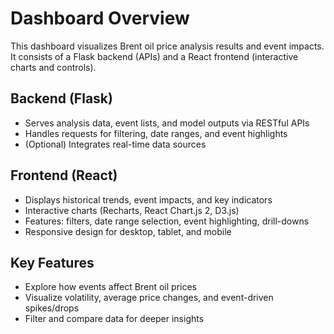 # Dashboard Overview

This dashboard visualizes Brent oil price analysis results and event impacts. It consists of a Flask backend (APIs) and a React frontend (interactive charts and controls).

## Backend (Flask)

- Serves analysis data, event lists, and model outputs via RESTful APIs
- Handles requests for filtering, date ranges, and event highlights
- (Optional) Integrates real-time data sources

## Frontend (React)

- Displays historical trends, event impacts, and key indicators
- Interactive charts (Recharts, React Chart.js 2, D3.js)
- Features: filters, date range selection, event highlighting, drill-downs
- Responsive design for desktop, tablet, and mobile

## Key Features

- Explore how events affect Brent oil prices
- Visualize volatility, average price changes, and event-driven spikes/drops
- Filter and compare data for deeper insights
